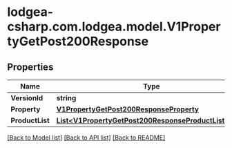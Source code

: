 
# lodgea-csharp.com.lodgea.model.V1PropertyGetPost200Response

## Properties

Name | Type | Description | Notes
------------ | ------------- | ------------- | -------------
**VersionId** | **string** |  | [optional] 
**Property** | [**V1PropertyGetPost200ResponseProperty**](V1PropertyGetPost200ResponseProperty.md) |  | [optional] 
**ProductList** | [**List&lt;V1PropertyGetPost200ResponseProductListInner&gt;**](V1PropertyGetPost200ResponseProductListInner.md) |  | [optional] 

[[Back to Model list]](../README.md#documentation-for-models)
[[Back to API list]](../README.md#documentation-for-api-endpoints)
[[Back to README]](../README.md)

